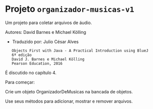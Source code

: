 # Projeto `organizador-musicas-v1`

Um projeto para coletar arquivos de áudio.

Autores: David Barnes e Michael Kölling

- Traduzido por: Julio César Alves

```
   Objects First with Java - A Practical Introduction using BlueJ
   6ª edição
   David J. Barnes e Michael Kölling
   Pearson Education, 2016
```

É discutido no capítulo 4.

Para começar:


Crie um objeto OrganizadorDeMusicas na bancada de objetos.

Use seus métodos para adicionar, mostrar e remover arquivos.

